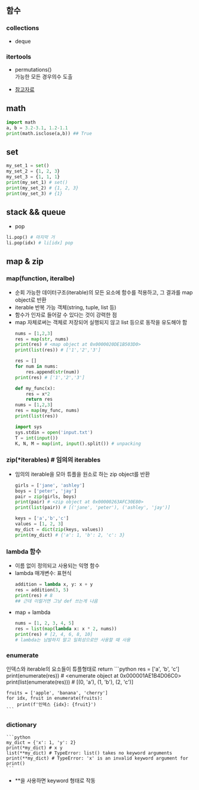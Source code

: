 ## 함수

### collections
- deque


### itertools
- permutations()</br>
    가능한 모든 경우의수 도출
    
- [참고자료](https://docs.python.org/ko/3/library/itertools.html)

## math
```python
import math
a, b = 3.2-3.1, 1.2-1.1
print(math.isclose(a,b)) ## True
```

## set
```python
my_set_1 = set()
my_set_2 = {1, 2, 3}
my_set_3 = {1, 1, 1}
print(my_set_1) # set()
print(my_set_2) # {1, 2, 3}
print(my_set_3) # {1}
```

## stack && queue
- pop
```python
li.pop() # 마지막 거
li.pop(idx) # li[idx] pop
```

## map & zip
### map(function, iteralbe)
- 순회 가능한 데이터구조(iterable)의 모든 요소에 함수를 적용하고, 그 결과를 map object로 반환
- iterable 반복 가능 객체(string, tuple, list 등)
- 함수가 인자로 들어갈 수 있다는 것이 강력한 점
- map 자체로써는 객체로 저장되어 실행되지 않고 list 등으로 동작을 유도해야 함
    ```python
    nums = [1,2,3]
    res = map(str, nums)
    print(res) # <map object at 0x0000020DE1B503D0>
    print(list(res)) # ['1','2','3']

    res = []
    for num in nums:
        res.append(str(num))
    print(res) # ['1','2','3']
    ```
    ```python
    def my_func(x):
        res = x*2
        return res
    nums = [1,2,3]
    res = map(my_func, nums)
    print(list(res))
    ```
    ```python
    import sys
    sys.stdin = open('input.txt')
    T = int(input())
    K, N, M = map(int, input().split()) # unpacking
    ```

### zip(*iterables) # 임의의 iterables
- 임의의 iterable을 모아 튜플을 원소로 하는 zip object를 반환
    ```python
    girls = ['jane', 'ashley']
    boys = ['peter', 'jay']
    pair = zip(girls, boys)
    print(pair) # <zip object at 0x00000263AFC30E80>
    print(list(pair)) # [('jane', 'peter'), ('ashley', 'jay')]
    ```
    ```python
    keys = ['a','b','c']
    values = [1, 2, 3]
    my_dict = dict(zip(keys, values))
    print(my_dict) # {'a': 1, 'b': 2, 'c': 3}
    ```

### lambda 함수
- 이름 없이 정의되고 사용되는 익명 함수
- lambda 매개변수: 표현식
    ```python
    addition = lambda x, y: x + y
    res = addition(3, 5)
    print(res) # 8
    ## 근데 이럴거면 그냥 def 쓰는게 나음
    ```
- map + lambda
    ```python
    nums = [1, 2, 3, 4, 5]
    res = list(map(lambda x: x * 2, nums))
    print(res) # [2, 4, 6, 8, 10]
    # lambda는 남발하지 말고 일회성으로만 사용할 때 사용
    ```

### enumerate
인덱스와 iterable의 요소들이 튜플형태로 return
    ```python
    res = ['a', 'b', 'c']
    print(enumerate(res)) # <enumerate object at 0x000001AE1B4D06C0>
    print(list(enumerate(res))) # [(0, 'a'), (1, 'b'), (2, 'c')]

    fruits = ['apple', 'banana', 'cherry']
    for idx, fruit in enumerate(fruits):
        print(f'인덱스 {idx}: {fruit}')
    ```

### dictionary
    ```python
    my_dict = {'x': 1, 'y': 2}
    print(*my_dict) # x y
    list(**my_dict) # TypeError: list() takes no keyword arguments
    print(**my_dict) # TypeError: 'x' is an invalid keyword argument for print()
    ```
- **을 사용하면 keyword 형태로 작동</br>
